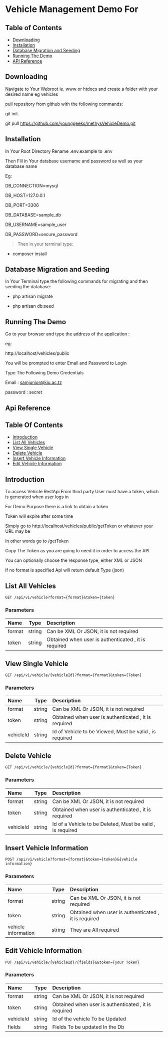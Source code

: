 # Vehicle Management Demo For 

## Table of Contents

- [Downloading](#downloading)
- [Installation](#installation)
- [Database Migration and Seeding](#database-migration-and-seeding)
- [Running The Demo](#running-the-demo)
- [API Reference](#api-reference)

## Downloading

Navigate to Your Webroot ie. www or htdocs and create a folder with your desired name eg vehicles

pull repository from github with the following commands:

git init

git pull https://github.com/younggeeks/methysVehicleDemo.git


## Installation

In Your Root Directory Rename .env.example to .env

Then Fill in Your database username and password as well as your database name

Eg:

DB_CONNECTION=mysql

DB_HOST=127.0.0.1

DB_PORT=3306

DB_DATABASE=sample_db

DB_USERNAME=sample_user

DB_PASSWORD=secure_password

> Then in your terminal type:

 - composer install


## Database Migration and Seeding

In Your Terminal type the following commands for migrating and then seeding the database:

 - php artisan migrate
 
 - php artisan db:seed


## Running The Demo

Go to your browser and type the address of the application :

eg: 

http://localhost/vehicles/public

You will be prompted to enter Email and Password to Login

Type The Following Demo Credentials

Email : samjunior@kiu.ac.tz

password : secret
 


## Api Reference

   ## Table Of Contents
 
 - [Introduction](#introduction)
 - [List All Vehicles](#list-all-vehicles)
 - [View Single Vehicle](#view-single-vehicle)
 - [Delete Vehicle](#delete-vehicle)
 - [Insert Vehicle Information](#insert-vehicle-information)
 - [Edit Vehicle Information](#edit-vehicle-information)
 
 
 ## Introduction
 
 To access Vehicle RestApi From third party User must have a token, which is generated when user logs in
 
 For Demo Purpose there is a link to obtain a token 
 
 Token will expire after some time
 
 Simply go to http://localhost/vehicles/public/getToken or whatever your URL may be 
 
 In other words go to /getToken
 
 Copy The Token as you are going to need it in order to access the API
 
 You can optionally choose the response type, either XML or JSON
 
 If no format is specified Api will return default Type (json)
 
 ## List All Vehicles
 
 ```
GET /api/v1/vehicle?format={format}&token={token}
 
 ```
 
 ### Parameters
 
 | Name         | Type           | Description                                              |
 | :---         |     :---:      |          :---                                           |
 | format       |     string      | Can be XML Or JSON, it is not required                  |
 | token        |     string     | Obtained when user is authenticated , it is required     |
 
 
 
 ## View Single Vehicle
 
 ```
GET /api/v1/vehicle/{vehicleId}?format={format}&token={Token}
 
 ```
 
 ### Parameters
 
 | Name         | Type           | Description                                              |
 | :---         |     :---:      |          :---                                            |
 | format       |     string      | Can be XML Or JSON, it is not required                  |
 | token        |     string     | Obtained when user is authenticated , it is required     |
 | vehicleId        |     string     |Id of Vehicle to be Viewed, Must be valid , is required  |
 
 
 
 
 ## Delete Vehicle
 
  ```
 GET /api/v1/vehicle/{vehicleId}?format={format}&token={Token}
  
  ```
  
  ### Parameters
  
  | Name         | Type           | Description                                              |
  | :---         |     :---:      |          :---                                            |
  | format       |     string      | Can be XML Or JSON, it is not required                  |
  | token        |     string     | Obtained when user is authenticated , it is required     |
  | vehicleId        |     string     |Id of  a Vehicle to be Deleted, Must be valid , is required  | 
 
 
 
 ## Insert Vehicle Information
 
 ```
POST /api/v1/vehicle?format={format}&token={token}&{vehicle information}
 
 ```
 
 ### Parameters
 
 | Name         | Type           | Description                                              |
 | :---         |     :---:      |          :---                                            |
 | format       |     string      | Can be XML Or JSON, it is not required                  |
 | token        |     string     | Obtained when user is authenticated , it is required     |
 | vehicle information        |     string     | They are All required  |
 
  
 
 
 ## Edit Vehicle Information
 
 ```
PUT /api/v1/vehicle/{vehicleId}?{fields}&&token={your Token}
 
 ```
 
 ### Parameters
 
 | Name         | Type           | Description                                              |
 | :---         |     :---:      |          :---                                            |
 | format       |     string      | Can be XML Or JSON, it is not required                  |
 | token        |     string     | Obtained when user is authenticated , it is required     |
 | vehicleId    |     string     | Id of the vehicle To be Updated     |
 | fields        |     string     |Fields To be updated In the Db  |
 
 
 
 
 
 
